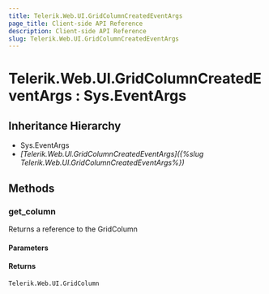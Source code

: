 ```yaml
---
title: Telerik.Web.UI.GridColumnCreatedEventArgs
page_title: Client-side API Reference
description: Client-side API Reference
slug: Telerik.Web.UI.GridColumnCreatedEventArgs
---
```


# Telerik.Web.UI.GridColumnCreatedEventArgs : Sys.EventArgs 

## Inheritance Hierarchy

* Sys.EventArgs
* *[Telerik.Web.UI.GridColumnCreatedEventArgs]({%slug Telerik.Web.UI.GridColumnCreatedEventArgs%})*

## Methods

###  get_column

Returns a reference to the GridColumn

#### Parameters

#### Returns

`Telerik.Web.UI.GridColumn`


